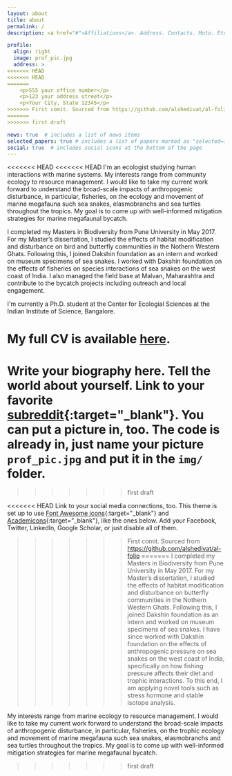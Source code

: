 ```yaml
---
layout: about
title: about
permalink: /
description: <a href="#">Affiliations</a>. Address. Contacts. Moto. Etc.

profile:
  align: right
  image: prof_pic.jpg
  address: >
<<<<<<< HEAD
<<<<<<< HEAD
=======
    <p>555 your office number</p>
    <p>123 your address street</p>
    <p>Your City, State 12345</p>
>>>>>>> First comit. Sourced from https://github.com/alshedivat/al-folio
=======
>>>>>>> first draft

news: true  # includes a list of news items
selected_papers: true # includes a list of papers marked as "selected={true}"
social: true  # includes social icons at the bottom of the page
---
```


<<<<<<< HEAD
<<<<<<< HEAD
I'm an ecologist studying human interactions with marine systems. My interests range from community ecology to resource management. I would like to take my current work forward to understand the broad-scale impacts of anthropogenic disturbance, in particular, fisheries, on the  ecology and movement of marine megafauna such sea snakes, elasmobranchs and sea turtles throughout the tropics. My goal is to come up with well-informed mitigation strategies for marine megafaunal bycatch.

I completed my Masters in Biodiversity from Pune University in May 2017. For my Master’s dissertation, I studied the effects of habitat modification and disturbance on bird and butterfly communities in the Nothern Western Ghats. Following this, I joined Dakshin foundation as an intern and worked on museum specimens of sea snakes. I worked with Dakshin foundation on the effects of fisheries on species interactions of sea snakes on the west coast of India. I also managed the field base at Malvan, Maharashtra and contribute to the bycatch projects including outreach and local engagement.

I'm currently a Ph.D. student at the Center for Ecologial Sciences at the Indian Institute of Science, Bangalore.

My full CV is available [here](/assets/pdf/cv.pdf).
=======
Write your biography here. Tell the world about yourself. Link to your favorite [subreddit](http://reddit.com){:target="\_blank"}. You can put a picture in, too. The code is already in, just name your picture `prof_pic.jpg` and put it in the `img/` folder.
=======
>>>>>>> first draft


<<<<<<< HEAD
Link to your social media connections, too. This theme is set up to use [Font Awesome icons](http://fortawesome.github.io/Font-Awesome/){:target="\_blank"} and [Academicons](https://jpswalsh.github.io/academicons/){:target="\_blank"}, like the ones below. Add your Facebook, Twitter, LinkedIn, Google Scholar, or just disable all of them.
>>>>>>> First comit. Sourced from https://github.com/alshedivat/al-folio
=======
I completed my Masters in Biodiversity from Pune University in May 2017. For my Master’s dissertation, I studied the effects of habitat modification and disturbance on butterfly communities in the Nothern Western Ghats. Following this, I joined Dakshin foundation as an intern and worked on museum specimens of sea snakes. I have since worked with Dakshin foundation on the effects of anthropogenic pressure on sea snakes on the west coast of India, specifically on how fishing pressure affects their diet and trophic interactions. To this end, I am applying novel tools such as stress hormone and stable isotope analysis.

My interests range from marine ecology to resource management. I would like to take my current work forward to understand the broad-scale impacts of anthropogenic disturbance, in particular, fisheries, on the trophic ecology and movement of marine megafauna such sea snakes, elasmobranchs and sea turtles throughout the tropics. My goal is to come up with well-informed mitigation strategies for marine megafaunal bycatch.

>>>>>>> first draft
